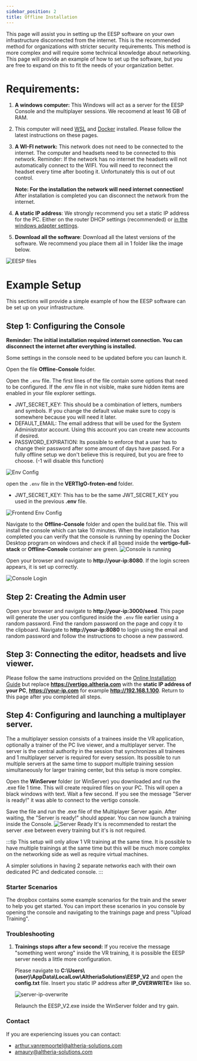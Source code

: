 ```yaml
---
sidebar_position: 2
title: Offline Installation
---
```


This page will assist you in setting up the EESP software on your own infrastructure disconnected from the internet. This is the recommended method for organizations with stricter security requirements. 
This method is more complex and will require some technical knowledge about networking.
This page will provide an example of how to set up the software, but you are free to expand on this to fit the needs of your organization better.

# Requirements:
1. **A windows computer:** This Windows will act as a server for the EESP Console and the multiplayer sessions. We recoomend at least 16 GB of RAM.
2. This computer will need [WSL](https://learn.microsoft.com/en-us/windows/wsl/install) and [Docker](https://docs.docker.com/engine/install/) installed. Please follow the latest instructions on these pages.
3. **A WI-FI network:** This network does not need to be connected to the internet. The computer and headsets need to be connected to this network.
    Reminder: If the network has no internet the headsets will not automatically connect to the WIFI. You will need to reconnect the headset every time after booting it. Unfortunately this is out of out control.
    
    **Note: For the installation the network will need internet connection!** After installation is completed you can disconnect the network from the internet.
4. **A static IP address**: We strongly recommend you set a static IP address for the PC. Either on the router DHCP settings (recommended) or [in the windows adapter settings](https://www.trendnet.com/press/resource-library/how-to-set-static-ip-address).
4. **Download all the software**: Download all the latest versions of the software. We recommend you place them all in 1 folder like the image below.

![EESP files](/img/downloaded-files.png)

# Example Setup
This sections will provide a simple example of how the EESP software can be set up on your infrastructure.
## Step 1: Configuring the Console
**Reminder: The initial installation required internet connection. You can disconnect the internet after everything is installed.**

Some settings in the console need to be updated before you can launch it.

Open the file **Offline-Console** folder.

Open the `.env` file. The first lines of the file contain some options that need to be configured. If the .env file in not visible, make sure hidden items are enabled in your file explorer settings.

- JWT_SECRET_KEY: This should be a combination of letters, numbers and symbols. If you change the default value make sure to copy is somewhere because you will need it later.
- DEFAULT_EMAIL: The email address that will be used for the System Administrator account. Using this account you can create new accounts if desired.
- PASSWORD_EXPIRATION: Its possible to enforce that a user has to change their password after some amount of days have passed. For a fully offline setup we don't believe this is required, but you are free to choose. (-1 will disable this function)

![Env Config](/img/env-config.png)

open the `.env` file in the **VERTIgO-froten-end** folder.

- JWT_SECRET_KEY: This has to be the same JWT_SECRET_KEY you used in the previous **.env** file.

![Frontend Env Config](/img/frontend-env-config.png)

Navigate to the **Offline-Console** folder and open the build.bat file. This will install the console which can take 10 minutes. When the installation has completed you can verify that the console is running by opening the Docker Desktop program on windows and check if all boxed inside the **vertigo-full-stack** or **Offline-Console** container are green. ![Console is running](/img/console-is-running.png)

Open your browser and navigate to **http://your-ip:8080**. If the login screen appears, it is set up correctly.

![Console Login](/img/console-login.png)

## Step 2: Creating the Admin user
Open your browser and navigate to **http://your-ip:3000/seed**. This page will generate the user you configured inside the `.env` file earlier using a random password. Find the random password on the page and copy it to the clipboard. Navigate to **http://your-ip:8080** to login using the email and random password and follow the instructions to choose a new password.

## Step 3: Connecting the editor, headsets and live viewer.
Please follow the same instructions provided on the [Online Installation Guide](/docs/general/Online-installation) but replace **https://vertigo.altheria.com** with the **static IP address of your PC**, **https://your-ip.com** for example **http://192.168.1.100**. Return to this page after you completed all steps.

## Step 4: Configuring and launching a multiplayer server.
The a multiplayer session consists of a trainees inside the VR application, optionally a trainer of the PC live viewer, and a multiplayer server. The server is the central authority in the session that synchronizes all trainees and 1 multiplayer server is required for every session. Its possible to run multiple servers at the same time to support multiple training session simultaneously for larger training center, but this setup is more complex.

Open the **WinServer** folder (or WinServer) you downloaded and run the .exe file 1 time. This will create required files on your PC.
This will open a black windows with text. Wait a few second. If you see the message "Server is ready!" it was able to connect to the vertigo console. 

Save the file and run the .exe file of the Multiplayer Server again. After waiting, the "Server is ready!" should appear.
You can now launch a training inside the Console.
![Server Ready](/img/server-ready.png)
It's is recommended to restart the server .exe between every training but it's is not required.

:::tip
This setup will only allow 1 VR training at the same time. It is possible to have multiple trainings at the same time but this will be much more complex on the networking side as well as require virtual machines. 

A simpler solutions in having 2 separate networks each with their own dedicated PC and dedicated console.
:::

### Starter Scenarios
The dropbox contains some example scenarios for the train and the sewer to help you get started.
You can import these scenarios in you console by opening the console and navigating to the trainings page and press "Upload Training".

### Troubleshooting
1. **Trainings stops after a few second:** If you receive the message "something went wrong" inside the VR training, it is possible the EESP server needs a little more configuration. 

    Please navigate to **C:\Users\\(user)\AppData\LocalLow\AltheriaSolutions\EESP_V2** and open the **config.txt** file. Insert you static IP address after **IP_OVERWRITE=** like so. 

    ![server-ip-overwrite](/img/server-ip-overwrite.png)

    Relaunch the EESP_V2.exe inside the WinServer folder and try gain.

### Contact
If you are experiencing issues you can contact:
- arthur.vanremoortel@altheria-solutions.com
- amaury@altheria-solutions.com


